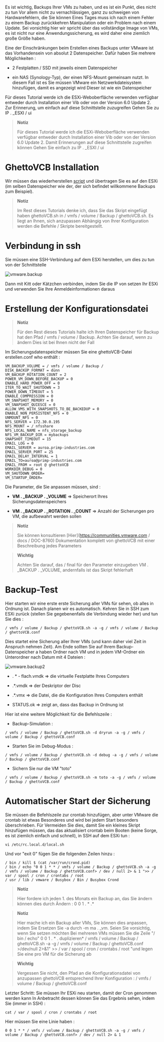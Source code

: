 Es ist wichtig, Backups Ihrer VMs zu haben, und es ist ein Punkt, dies nicht zu tun
Vor allem nicht zu vernachlässigen, ganz zu schweigen von Hardwarefehlern, die Sie können
Eines Tages muss ich nach einem Fehler zu einem Backup zurückkehren
Manipulation oder ein Problem nach einem Update. Sei vorsichtig hier wir
spricht über das vollständige Image von VMs, es ist nicht nur eine Anwendungssicherung,
es wird daher eine ziemlich große Größe haben.

Eine der Einschränkungen beim Erstellen eines Backups unter VMware ist das Vorhandensein von
absolut 2 Datenspeicher. Dafür haben Sie mehrere Möglichkeiten :

-   2 Festplatten / SSD mit jeweils einem Datenspeicher

-   ein NAS (Synology-Typ), der einen NFS-Mount gemeinsam nutzt. In diesem Fall ist es
    Sie müssen VMware ein Netzwerkdateisystem hinzufügen, damit es angezeigt wird
    Dieser ist wie ein Datenspeicher

Für dieses Tutorial werde ich die ESXi-Weboberfläche verwenden
verfügbar entweder durch Installation einer Vib oder von der Version
6.0 Update 2. Zur Erinnerung, um einfach auf diese Schnittstelle zuzugreifen
Gehen Sie zu IP \. _ESXI / ui

> **Notiz**
>
> Für dieses Tutorial werde ich die ESXi-Weboberfläche verwenden
> verfügbar entweder durch Installation einer Vib oder von der
> Version 6.0 Update 2. Damit Erinnerungen auf diese Schnittstelle zugreifen können
> Gehen Sie einfach zu IP \. _ESXI / ui

GhettoVCB Installation 
=========================

Wir müssen das wiederherstellen
[script](https://raw.githubusercontent.com/lamw/ghettoVCB/master/ghettoVCB.sh)
und übertragen Sie es auf den ESXi (im selben Datenspeicher wie der, der sich befindet
willkommene Backups zum Beispiel).

> **Notiz**
>
> Im Rest dieses Tutorials denke ich, dass Sie das Skript eingefügt haben
> ghettoVCB.sh in / vmfs / volume / Backup / ghettoVCB.sh. Es liegt an Ihnen, sich anzupassen
> Abhängig von Ihrer Konfiguration werden die Befehle / Skripte bereitgestellt.

Verbindung in ssh 
================

Sie müssen eine SSH-Verbindung auf dem ESXi herstellen, um dies zu tun
von der Schnittstelle

![vmware.backup](images/vmware.backup.PNG)

Dann mit Kitt oder Kätzchen verbinden, indem Sie die IP von setzen
Ihr ESXi und verwenden Sie Ihre Anmeldeinformationen daraus

Erstellung der Konfigurationsdatei 
====================================

> **Notiz**
>
> Für den Rest dieses Tutorials halte ich Ihren Datenspeicher für
> Backup hat den Pfad / vmfs / volume / Backup. Achten Sie darauf, wenn zu ändern
> Dies ist bei Ihnen nicht der Fall

Im Sicherungsdatenspeicher müssen Sie eine ghettoVCB-Datei erstellen.conf who
enthält :

    VM_BACKUP_VOLUME = / vmfs / volume / Backup /
    DISK_BACKUP_FORMAT = dünn
    VM_BACKUP_ROTATION_COUNT = 2
    POWER_VM_DOWN_BEFORE_BACKUP = 0
    ENABLE_HARD_POWER_OFF = 0
    ITER_TO_WAIT_SHUTDOWN = 3
    POWER_DOWN_TIMEOUT = 5
    ENABLE_COMPRESSION = 0
    VM_SNAPSHOT_MEMORY = 0
    VM_SNAPSHOT_QUIESCE = 0
    ALLOW_VMS_WITH_SNAPSHOTS_TO_BE_BACKEDUP = 0
    ENABLE_NON_PERSISTENT_NFS = 0
    UNMOUNT_NFS = 0
    NFS_SERVER = 172.30.0.195
    NFS_MOUNT = / nfsshare
    NFS_LOCAL_NAME = nfs_storage_backup
    NFS_VM_BACKUP_DIR = mybackups
    SNAPSHOT_TIMEOUT = 15
    EMAIL_LOG = 0
    EMAIL_SERVER = auroa.primp-industries.com
    EMAIL_SERVER_PORT = 25
    EMAIL_DELAY_INTERVAL = 1
    EMAIL_TO=auroa@primp-industries.com
    EMAIL_FROM = root @ ghettoVCB
    WORKDIR_DEBUG = 0
    VM_SHUTDOWN_ORDER=
    VM_STARTUP_ORDER=

Die Parameter, die Sie anpassen müssen, sind :

-   **VM \. _BACKUP \. _VOLUME** ⇒ Speicherort Ihres Sicherungsdatenspeichers

-   **VM \. _BACKUP \. _ROTATION \. _COUNT** ⇒ Anzahl der Sicherungen pro VM, die aufbewahrt werden sollen

> **Notiz**
>
> Sie können konsultieren
> [Hier](https://communities.vmware.com / docs / DOC-8760) Dokumentation
> komplett von ghettoVCB mit einer Beschreibung jedes Parameters

> **Wichtig**
>
> Achten Sie darauf, das / final für den Parameter einzugeben
> VM \. _BACKUP \. _VOLUME, andernfalls ist das Skript fehlerhaft

Backup-Test 
==============

Hier starten wir eine erste erste Sicherung aller VMs für
sehen, ob alles in Ordnung ist. Danach planen wir es automatisch.
Kehren Sie in SSH zum ESXi zurück (stellen Sie gegebenenfalls die Verbindung wieder her) und tun Sie dies :

    / vmfs / volume / Backup / ghettoVCB.sh -a -g / vmfs / volume / Backup / ghettoVCB.conf

Dies startet eine Sicherung aller Ihrer VMs (und kann daher viel Zeit in Anspruch nehmen
Zeit). Am Ende sollten Sie auf Ihrem Backup-Datenspeicher a haben
Ordner nach VM und in jedem VM-Ordner ein Unterordner nach Datum
mit 4 Dateien :

![vmware.backup2](images/vmware.backup2.PNG)

-   \. * - flach.vmdk ⇒ die virtuelle Festplatte Ihres Computers

-   \.*.vmdk ⇒ der Deskriptor der Disc

-   \.*.vmx ⇒ die Datei, die die Konfiguration Ihres Computers enthält

-   STATUS.ok ⇒ zeigt an, dass das Backup in Ordnung ist

Hier ist eine weitere Möglichkeit für die Befehlszeile :

-   Backup-Simulation :

<!-- -->

    / vmfs / volume / Backup / ghettoVCB.sh -d dryrun -a -g / vmfs / volume / Backup / ghettoVCB.conf

-   Starten Sie im Debug-Modus :

<!-- -->

    / vmfs / volume / Backup / ghettoVCB.sh -d debug -a -g / vmfs / volume / Backup / ghettoVCB.conf

-   Sichern Sie nur die VM "toto"

<!-- -->

    / vmfs / volume / Backup / ghettoVCB.sh -m toto -a -g / vmfs / volume / Backup / ghettoVCB.conf

Automatischer Start der Sicherung 
=================================

Sie müssen die Befehlszeile zur crontab hinzufügen, aber unter VMware die
crontab ist etwas Besonderes und wird bei jedem Start besonders überschrieben. Für
Vermeiden Sie dies, damit Sie ein kleines Skript hinzufügen müssen, das das aktualisiert
crontab beim Booten (keine Sorge, es ist ziemlich einfach und schnell), in
SSH auf dem ESXi tun :

    vi /etc/rc.local.d/local.sh

Und vor "exit 0" fügen Sie die folgenden Zeilen hinzu :

    / bin / kill $ (cat /var/run/crond.pid)
    / bin / echo "0 0 1 * * / vmfs / volume / Backup / ghettoVCB.sh -a -g / vmfs / volume / Backup / ghettoVCB.conf> / dev / null 2> & 1 ">> / var / spool / cron / crontabs / root
    / usr / lib / vmware / Busybox / Bin / Busybox Crond

> **Notiz**
>
> Hier fordere ich jeden 1. des Monats ein Backup an, das Sie ändern können
> dies durch Ändern : 0 0 1 \. * \.*

> **Notiz**
>
> Hier mache ich ein Backup aller VMs, Sie können dies anpassen, indem Sie
> Ersetzen Sie -a durch -m ma \. _vm. Seien Sie vorsichtig, wenn Sie setzen möchten
> Bei mehreren VMs müssen Sie die Zeile "/ bin / echo" 0 0 1 \. * \. duplizieren*
> / vmfs / volume / Backup / ghettoVCB.sh -a -g
> / vmfs / volume / Backup / ghettoVCB.conf &gt;/dev/null 2&gt;&1" &gt;&gt;
> / var / spool / cron / crontabs / root "und legen Sie eine pro VM für die Sicherung ab

> **Wichtig**
>
> Vergessen Sie nicht, den Pfad an die Konfigurationsdatei von anzupassen
> ghettoVCB entsprechend Ihrer Konfiguration :
> / vmfs / volume / Backup / ghettoVCB.conf

Letzter Schritt: Sie müssen Ihr ESXi neu starten, damit der Cron genommen werden kann
In Anbetracht dessen können Sie das Ergebnis sehen, indem Sie (immer in SSH) :

    cat / var / spool / cron / crontabs / root

Hier müssen Sie eine Linie haben :

    0 0 1 * * / vmfs / volume / Backup / ghettoVCB.sh -a -g / vmfs / volume / Backup / ghettoVCB.conf> / dev / null 2> & 1
